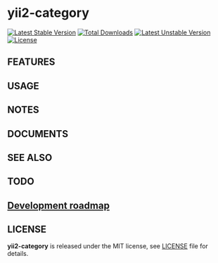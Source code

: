 # yii2-category

[![Latest Stable Version](https://poser.pugx.org/yongtiger/yii2-category/v/stable)](https://packagist.org/packages/yongtiger/yii2-category)
[![Total Downloads](https://poser.pugx.org/yongtiger/yii2-category/downloads)](https://packagist.org/packages/yongtiger/yii2-category) 
[![Latest Unstable Version](https://poser.pugx.org/yongtiger/yii2-category/v/unstable)](https://packagist.org/packages/yongtiger/yii2-category)
[![License](https://poser.pugx.org/yongtiger/yii2-category/license)](https://packagist.org/packages/yongtiger/yii2-category)


## FEATURES


## USAGE


## NOTES


## DOCUMENTS


## SEE ALSO


## TODO


## [Development roadmap](docs/development-roadmap.md)


## LICENSE 
**yii2-category** is released under the MIT license, see [LICENSE](https://opensource.org/licenses/MIT) file for details.

